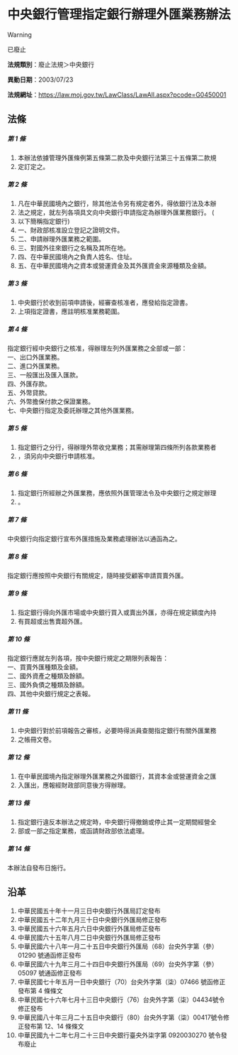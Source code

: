 # 中央銀行管理指定銀行辦理外匯業務辦法


> [!WARNING]
> 已廢止


**法規類別**：廢止法規＞中央銀行

**異動日期**：2003/07/23  

**法規網址**：https://law.moj.gov.tw/LawClass/LawAll.aspx?pcode=G0450001



## 法條
##### 第 1 條
1. 本辦法依據管理外匯條例第五條第二款及中央銀行法第三十五條第二款規
1. 定訂定之。

##### 第 2 條
1. 凡在中華民國境內之銀行，除其他法令另有規定者外，得依銀行法及本辦
1. 法之規定，就左列各項具文向中央銀行申請指定為辦理外匯業務銀行。 (
1. 以下簡稱指定銀行)
1. 一、財政部核准設立登記之證明文件。
1. 二、申請辦理外匯業務之範圍。
1. 三、對國外往來銀行之名稱及其所在地。
1. 四、在中華民國境內之負責人姓名、住址。
1. 五、在中華民國境內之資本或營運資金及其外匯資金來源種類及金額。

##### 第 3 條
1. 中央銀行於收到前項申請後，經審查核准者，應發給指定證書。
1. 上項指定證書，應註明核准業務範圍。

##### 第 4 條
指定銀行經中央銀行之核准，得辦理左列外匯業務之全部或一部：  
一、出口外匯業務。  
二、進口外匯業務。  
三、一般匯出及匯入匯款。  
四、外匯存款。  
五、外幣貸款。  
六、外幣擔保付款之保證業務。  
七、中央銀行指定及委託辦理之其他外匯業務。

##### 第 5 條
1. 指定銀行之分行，得辦理外幣收兌業務；其需辦理第四條所列各款業務者
1. ，須另向中央銀行申請核准。

##### 第 6 條
1. 指定銀行所經辦之外匯業務，應依照外匯管理法令及中央銀行之規定辦理
1. 。

##### 第 7 條
中央銀行向指定銀行宣布外匯措施及業務處理辦法以通函為之。

##### 第 8 條
指定銀行應按照中央銀行有關規定，隨時接受顧客申請買賣外匯。

##### 第 9 條
1. 指定銀行得向外匯市場或中央銀行買入或賣出外匯，亦得在規定額度內持
1. 有買超或出售賣超外匯。

##### 第 10 條
指定銀行應就左列各項，按中央銀行規定之期限列表報告：  
一、買賣外匯種類及金額。  
二、國外資產之種類及餘額。  
三、國外負債之種類及餘額。  
四、其他中央銀行規定之表報。

##### 第 11 條
1. 中央銀行對於前項報告之審核，必要時得派員查閱指定銀行有關外匯業務
1. 之帳冊文卷。

##### 第 12 條
1. 在中華民國境內指定辦理外匯業務之外國銀行，其資本金或營運資金之匯
1. 入匯出，應報經財政部同意後方得辦理。

##### 第 13 條
1. 指定銀行違反本辦法之規定時，中央銀行得撤銷或停止其一定期間經營全
1. 部或一部之指定業務，或函請財政部依法處理。

##### 第 14 條
本辦法自發布日施行。

## 沿革
1. 中華民國五十年十一月三日中央銀行外匯局訂定發布
1. 中華民國五十二年九月三十日中央銀行外匯局修正發布
1. 中華民國五十六年五月六日中央銀行外匯局修正發布
1. 中華民國六十五年八月二日中央銀行外匯局修正發布
1. 中華民國六十八年一月二十五日中央銀行外匯局（68）台央外字第（參）01290 號通函修正發布
1. 中華民國六十九年三月二十四日中央銀行外匯局（69）台央外字第（參）05097 號通函修正發布
1. 中華民國七十年五月一日中央銀行（70）台央外字第（柒）07466 號函修正發布第 4  條條文
1. 中華民國七十六年七月十三日中央銀行（76）台央外字第（柒）04434號令修正發布
1. 中華民國八十年三月二十五日中央銀行（80）台央外字第（柒）00417號令修正發布第 12、14 條條文
1.  中華民國九十二年七月二十三日中央銀行臺央外柒字第 0920030270  號令發布廢止
